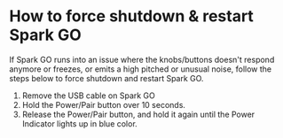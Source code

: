 # How to force shutdown & restart Spark GO
If Spark GO runs into an issue where the knobs/buttons doesn't respond anymore or freezes, or emits a 
high pitched or unusual noise, follow the steps below to force shutdown and restart Spark GO.

1. Remove the USB cable on Spark GO
2. Hold the Power/Pair button over 10 seconds.
3. Release the Power/Pair button, and hold it again until the Power Indicator lights up in blue color.